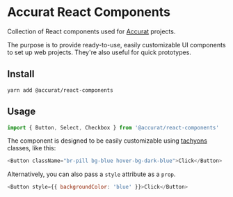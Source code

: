 # Accurat React Components

Collection of React components used for [Accurat](http://www.accurat.it/) projects.

The purpose is to provide ready-to-use, easily customizable UI components to set up web projects.
They're also useful for quick prototypes.

## Install

`yarn add @accurat/react-components`

## Usage

```js
import { Button, Select, Checkbox } from '@accurat/react-components'
```

The component is designed to be easily customizable using [tachyons](http://tachyons.io/) classes, like this:

```js
<Button className="br-pill bg-blue hover-bg-dark-blue">Click</Button>
```

Alternatively, you can also pass a `style` attribute as a `prop`.

```js
<Button style={{ backgroundColor: 'blue' }}>Click</Button>
```
